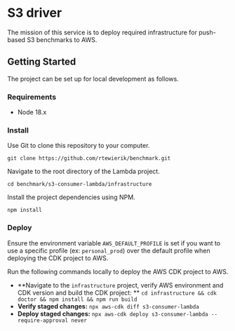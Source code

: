 # S3 driver

The mission of this service is to deploy required infrastructure for push-based S3 benchmarks to AWS.

## Getting Started

The project can be set up for local development as follows.

### Requirements

* Node 18.x

### Install

Use Git to clone this repository to your computer.

```
git clone https://github.com/rtewierik/benchmark.git
```

Navigate to the root directory of the Lambda project.

``
cd benchmark/s3-consumer-lambda/infrastructure
``

Install the project dependencies using NPM.

```
npm install
```

### Deploy

Ensure the environment variable `AWS_DEFAULT_PROFILE` is set if you want to use a specific profile (ex: `personal_prod`)
over the default profile when deploying the CDK project to AWS.

Run the following commands locally to deploy the AWS CDK project to AWS.

* **Navigate to the `infrastructure` project, verify AWS environment and CDK version and build the CDK project:
  ** `cd infrastructure && cdk doctor && npm install && npm run build`
* **Verify staged changes:** `npx aws-cdk diff s3-consumer-lambda`
* **Deploy staged changes:** `npx aws-cdk deploy s3-consumer-lambda --require-approval never`
